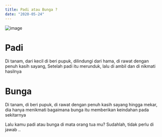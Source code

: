 ```yaml
---
title: Padi atau Bunga ?
date: "2020-05-24"
---
```


![image](https://images.pexels.com/photos/1133957/pexels-photo-1133957.jpeg?auto=compress&cs=tinysrgb&dpr=2&h=750&w=1260) 

# Padi

Di tanam, dari kecil di beri pupuk, dilindungi dari  hama, di rawat dengan penuh kasih sayang, 
Setelah padi itu  merunduk, lalu di ambil dan di nikmati hasilnya

# Bunga
Di tanam, di beri pupuk,  di rawat dengan penuh kasih sayang hingga mekar, dia hanya menikmati bagaimana bunga itu memberikan keindahan pada sekitarnya

Lalu kamu padi atau bunga di mata orang tua mu?
Sudahlah, tidak perlu di jawab ..

